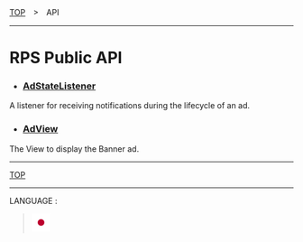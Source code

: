 [TOP](/README.md#top)　>　API

---

# RPS Public API

* ### [AdStateListener](./AdStateListener.md)
A listener for receiving notifications during the lifecycle of an ad.

* ### [AdView](./AdView.md)
The View to display the Banner ad.

---
[TOP](/README.md#top)

---
LANGUAGE :
> [![ja](/doc/lang/ja.png)](/doc/ja/api/README.md)
